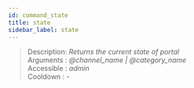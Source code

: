 ```yaml
---
id: command_state
title: state
sidebar_label: state
---
```


> Description: _Returns the current state of portal_<br>
> Arguments  : _@channel\_name \| @category\_name_<br>
> Accessible : _admin_<br>
> Cooldown   : _-_<br>